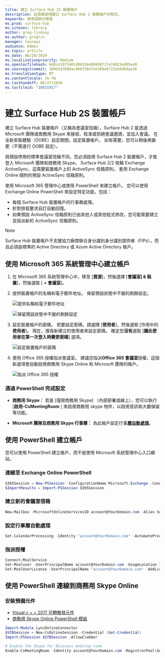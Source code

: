 ```yaml
---
title: 建立 Surface Hub 2S 裝置帳戶
description: 此頁面說明建立 Surface Hub 2 裝置帳戶的程式。
keywords: 使用逗號分隔值
ms.prod: surface-hub
ms.sitesec: library
author: greg-lindsay
ms.author: greglin
manager: laurawi
audience: Admin
ms.topic: article
ms.date: 06/20/2019
ms.localizationpriority: Medium
ms.openlocfilehash: 6d8c41872481d86316d8985871fe74823e005ed8
ms.sourcegitcommit: 109d1d7608ac4667564fa5369e8722e569b8ea36
ms.translationtype: MT
ms.contentlocale: zh-TW
ms.lasthandoff: 06/27/2020
ms.locfileid: "10831917"
---
```

# 建立 Surface Hub 2S 裝置帳戶

建立 Surface Hub 裝置帳戶（又稱為會議室信箱），Surface Hub 2 是透過 Microsoft 團隊或商務用 Skype 來接收、核准或拒絕會議邀請，並加入會議。 在全新安裝體驗（OOBE）設定期間，設定裝置帳戶。 如有需要，您可以稍後再變更（不需進行 OOBE 設定）。

與預設停用的標準會議室信箱不同，您必須啟用 Surface Hub 2 裝置帳戶，才能登入 Microsoft 團隊和商務用 Skype。 Surface Hub 2/2 依賴 Exchange ActiveSync，這需要裝置帳戶上的 ActiveSync 信箱原則。 套用 Exchange Online 隨附的預設 ActiveSync 信箱原則。

使用 Microsoft 365 管理中心或使用 PowerShell 來建立帳戶。 您可以使用 Exchange Online PowerShell 來設定特定功能，包括：

- 每個 Surface Hub 裝置帳戶的行事曆處理。
- 針對排程要求自訂自動回復。
- 如果預設 ActiveSync 信箱原則已由其他人或其他程式修改，您可能需要建立並指派新的 ActiveSync 信箱原則。

> [!NOTE]  
> Surface Hub 裝置帳戶不支援協力廠商聯合身分識別身分識別提供者（FIPs），而且必須是標準的 Active Directory 或 Azure Active Directory 帳戶。

## 使用 Microsoft 365 系統管理中心建立帳戶

1. 在 Microsoft 365 系統管理中心中，移至 [**資源**]，然後選擇 [**會議室] & 裝置**]，然後選取 [ **+ 會議室**]。

2. 提供裝置帳戶的名稱和電子郵件地址。 保留預設狀態中不變的剩餘設定。

   ![提供名稱和電子郵件地址](images/sh2-account2.png)

   ![保留預設狀態中不變的剩餘設定](images/sh2-account3.png)

3. 設定裝置帳戶的密碼。 若要設定密碼，請選擇 [**使用者**]，然後選取 [作用中的**使用者**]。 現在，搜尋新建立的使用者來設定密碼。 確定您**沒有**選取 [**讓此使用者在第一次登入時變更密碼**] 選項。

   ![設定裝置帳戶的密碼](images/sh2-account4.png)

4. 使用 Office 365 授權指派會議室。 建議您指派**Office 365 會議室**授權，這個新選項會自動啟用商務用 Skype Online 和 Microsoft 團隊的帳戶。

   ![指派 Office 365 授權](images/sh2-account5.png)

### 透過 PowerShell 完成設定

- **商務用 Skype：** 若是 [僅限商務用 Skype] （內部部署或線上），您可以執行 [**啟用-CsMeetingRoom** ] 來啟用商務用 skype 物件，以啟用音訊和大廳保留等功能。

- **Microsoft 團隊及商務用 Skype 行事曆：** 為此帳戶設定行事[**曆自動處理**](https://docs.microsoft.com/surface-hub/surface-hub-2s-account?source=docs#set-calendar-auto-processing)。

## 使用 PowerShell 建立帳戶

您可以使用 PowerShell 建立帳戶，而不是使用 Microsoft 系統管理中心入口網站。

### 連線至 Exchange Online PowerShell

```powershell
$365Session = New-PSSession -ConfigurationName Microsoft.Exchange -ConnectionUri https://ps.outlook.com/powershell -Credential (Get-Credential) -Authentication Basic –AllowRedirection
$ImportResults = Import-PSSession $365Session
```

### 建立新的會議室信箱

```powershell
New-Mailbox -MicrosoftOnlineServicesID account@YourDomain.com -Alias SurfaceHub2S -Name SurfaceHub2S -Room -EnableRoomMailboxAccount $true -RoomMailboxPassword (ConvertTo-SecureString  -String "<Enter Strong Password>" -AsPlainText -Force)
```

### 設定行事曆自動處理

```powershell
Set-CalendarProcessing -Identity "account@YourDomain.com" -AutomateProcessing AutoAccept -AddOrganizerToSubject $false –AllowConflicts   $false –DeleteComments $false -DeleteSubject $false -RemovePrivateProperty $false -AddAdditionalResponse $true -AdditionalResponse "This room is equipped with a Surface Hub"
```

### 指派授權

```powershell
Connect-MsolService
Set-Msoluser -UserPrincipalName account@YourDomain.com -UsageLocation IE
Set-MsolUserLicense -UserPrincipalName "account@YourDomain.com" -AddLicenses "contoso:MEETING_ROOM"
```

## 使用 PowerShell 連線到商務用 Skype Online

### 安裝預備元件

- [Visual c + + 2017 可轉散發元件](https://aka.ms/vs/15/release/vc_redist.x64.exe)
- [商務用 Skype Online PowerShell 模組](https://www.microsoft.com/download/confirmation.aspx?id=39366)

```powershell
Import-Module LyncOnlineConnector
$SfBSession = New-CsOnlineSession -Credential (Get-Credential)
Import-PSSession $SfBSession -AllowClobber

# Enable the Skype for Business meeting room
Enable-CsMeetingRoom -Identity account@YourDomain.com -RegistrarPool(Get-CsTenant).Registrarpool -SipAddressType EmailAddress
```
